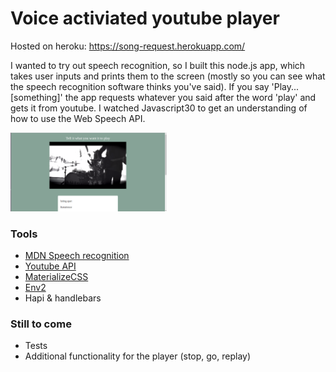 # Voice activiated youtube player

Hosted on heroku: https://song-request.herokuapp.com/

I wanted to try out speech recognition, so I built this node.js app, which takes user inputs and prints them to the screen (mostly so you can see what the speech recognition software thinks you've said). If you say 'Play...[something]' the app requests whatever you said after the word 'play' and gets it from youtube. I watched Javascript30 to get an understanding of how to use the Web Speech API.

<img src="screenshots/voice-player.png" style="width:250px;" />

### Tools
- [MDN Speech recognition](https://developer.mozilla.org/en-US/docs/Web/API/SpeechRecognition)
- [Youtube API](https://developers.google.com/youtube/)
- [MaterializeCSS](http://materializecss.com/)
- [Env2](https://www.npmjs.com/package/env2)
- Hapi & handlebars

### Still to come
- Tests
- Additional functionality for the player (stop, go, replay)
